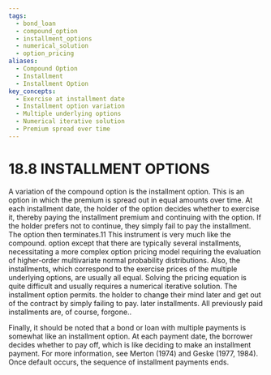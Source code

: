 ```yaml
---
tags:
  - bond_loan
  - compound_option
  - installment_options
  - numerical_solution
  - option_pricing
aliases:
  - Compound Option
  - Installment
  - Installment Option
key_concepts:
  - Exercise at installment date
  - Installment option variation
  - Multiple underlying options
  - Numerical iterative solution
  - Premium spread over time
---
```


# 18.8 INSTALLMENT OPTIONS

A variation of the compound option is the installment option. This is an option in which the premium is spread out in equal amounts over time. At each installment date, the holder of the option decides whether to exercise it, thereby paying the installment premium and continuing with the option. If the holder prefers not to continue, they simply fail to pay the installment. The option then terminates.11 This instrument is very much like the compound. option except that there are typically several installments, necessitating a more complex option pricing model requiring the evaluation of higher-order multivariate normal probability distributions. Also, the installments, which correspond to the exercise prices of the multiple underlying options, are usually all equal. Solving the pricing equation is quite difficult and usually requires a numerical iterative solution. The installment option permits. the holder to change their mind later and get out of the contract by simply failing to pay. later installments. All previously paid installments are, of course, forgone..

Finally, it should be noted that a bond or loan with multiple payments is somewhat like an installment option. At each payment date, the borrower decides whether to pay off, which is like deciding to make an installment payment. For more information, see Merton (1974) and Geske (1977, 1984). Once default occurs, the sequence of installment payments ends.
